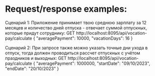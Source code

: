 # Request/response examples:
Сценарий 1:
Приложение принимает твою среднюю зарплату за 12 месяцев
и количество дней отпуска - отвечает суммой отпускных, которые придут сотруднику:
GET http://localhost:8095/api/vocation-pay/calculate
{
"averagePayment": 10000,
"vacationDays": 16
}

Сценарий 2: 
При запросе также можно указать точные дни ухода в отпуск, 
тогда должен проводиться рассчет отпускных с учётом праздников и выходных:
GET http://localhost:8095/api/vocation-pay/calculate
{
"averagePayment": 1000000,
"startDate": "09/10/2023",
"endDate": "20/10/2023"
}


